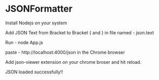 # JSONFormatter

Install Nodejs on your system

Add JSON Text from Bracket to Bracket { and } in file named - json.text

Run - node App.js 

paste - http://localhost:4000/json in the Chrome browser

Add json-viewer extension on your chrome broser and hit reload.

JSON loaded successfully!!
